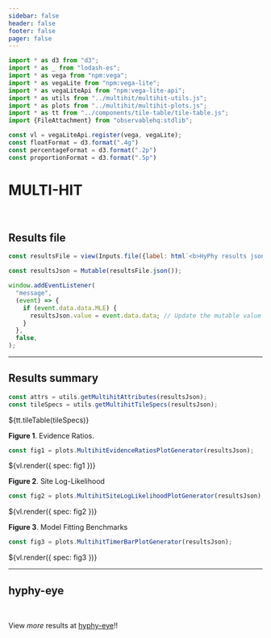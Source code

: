 ```yaml
---
sidebar: false
header: false
footer: false
pager: false
---
```


```js
import * as d3 from "d3";
import * as _ from "lodash-es";
import * as vega from "npm:vega";
import * as vegaLite from "npm:vega-lite";
import * as vegaLiteApi from "npm:vega-lite-api";
import * as utils from "../multihit/multihit-utils.js";
import * as plots from "../multihit/multihit-plots.js";
import * as tt from "../components/tile-table/tile-table.js";
import {FileAttachment} from "observablehq:stdlib";
```

```js
const vl = vegaLiteApi.register(vega, vegaLite);
const floatFormat = d3.format(".4g")
const percentageFormat = d3.format(".2p")
const proportionFormat = d3.format(".5p")
```

# MULTI-HIT
<br>

## Results file

```js
const resultsFile = view(Inputs.file({label: html`<b>HyPhy results json:</b>`, accept: ".json", required: true}));
```

```js
const resultsJson = Mutable(resultsFile.json());
```

```js
window.addEventListener(
  "message",
  (event) => {
    if (event.data.data.MLE) {
      resultsJson.value = event.data.data; // Update the mutable value
    }
  },
  false,
);
```
<hr>

## Results summary

```js
const attrs = utils.getMultihitAttributes(resultsJson);
const tileSpecs = utils.getMultihitTileSpecs(resultsJson);
```

<div>${tt.tileTable(tileSpecs)}</div>

**Figure 1**. Evidence Ratios.

```js
const fig1 = plots.MultihitEvidenceRatiosPlotGenerator(resultsJson);
```
<div>${vl.render({ spec: fig1 })}</div>

**Figure 2**. Site Log-Likelihood

```js
const fig2 = plots.MultihitSiteLogLikelihoodPlotGenerator(resultsJson);
```
<div>${vl.render({ spec: fig2 })}</div>

**Figure 3**. Model Fitting Benchmarks

```js
const fig3 = plots.MultihitTimerBarPlotGenerator(resultsJson);
```
<div>${vl.render({ spec: fig3 })}</div>

<hr>

## hyphy-eye

<br>

View _more_ results at [hyphy-eye](/)!!
